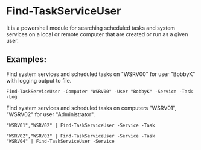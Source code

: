 # Find-TaskServiceUser
It is a powershell module for searching scheduled tasks and system services on a local or remote computer that are created or run as a given user.

## Examples:
Find system services and scheduled tasks on "WSRV00" for user "BobbyK" with logging output to file.
```
Find-TaskServiceUser -Computer "WSRV00" -User "BobbyK" -Service -Task -Log
```

Find system services and scheduled tasks on computers "WSRV01", "WSRV02" for user "Administrator".
```
"WSRV01","WSRV02" | Find-TaskServiceUser -Service -Task
```



```
"WSRV02","WSRV03" | Find-TaskServiceUser -Service -Task
"WSRV04" | Find-TaskServiceUser -Service
```


   

